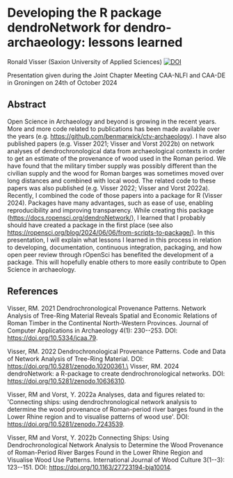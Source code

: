 # Developing the R package dendroNetwork for dendro-archaeology: lessons learned

Ronald Visser (Saxion University of Applied Sciences)
[![DOI](https://zenodo.org/badge/877737511.svg)](https://doi.org/10.5281/zenodo.14246175)

Presentation given during the Joint Chapter Meeting CAA-NLFl and CAA-DE in Groningen on 24th of October 2024

## Abstract

Open Science in Archaeology and beyond is growing in the recent years. More and more code related to publications has been made available over the years (e.g. https://github.com/benmarwick/ctv-archaeology). I have also published papers (e.g. Visser 2021; Visser and Vorst 2022b) on network analyses of dendrochronological data from archaeological contexts in order to get an estimate of the provenance of wood used in the Roman period. We have found that the military timber supply was possibly different than the civilian supply and the wood for Roman barges was sometimes moved over long distances and combined with local wood. The related code to these papers was also published (e.g. Visser 2022; Visser and Vorst 2022a). Recently, I combined the code of those papers into a package for R (Visser 2024). Packages have many advantages, such as ease of use, enabling reproducibility and improving transparency. While creating this package (https://docs.ropensci.org/dendroNetwork/), I learned that I probably should have created a package in the first place (see also https://ropensci.org/blog/2024/06/06/from-scripts-to-package/). In this presentation, I will explain what lessons I learned in this process in relation to developing, documentation, continuous integration, packaging, and how open peer review through rOpenSci has benefited the development of a package. This will hopefully enable others to more easily contribute to Open Science in archaeology.

## References

Visser, RM. 2021 Dendrochronological Provenance Patterns. Network Analysis of Tree-Ring Material Reveals Spatial and Economic Relations of Roman Timber in the Continental North-Western Provinces. Journal of Computer Applications in Archaeology 4(1): 230--253. DOI: https://doi.org/10.5334/jcaa.79.

Visser, RM. 2022 Dendrochronological Provenance Patterns. Code and Data of Network Analysis of Tree-Ring Material. DOI: https://doi.org/10.5281/zenodo.10200361.\
Visser, RM. 2024 dendroNetwork: a R-package to create dendrochronological networks. DOI: https://doi.org/10.5281/zenodo.10636310.

Visser, RM and Vorst, Y. 2022a Analyses, data and figures related to: 'Connecting ships: using dendrochronological network analysis to determine the wood provenance of Roman-period river barges found in the Lower Rhine region and to visualise patterns of wood use'. DOI: https://doi.org/10.5281/zenodo.7243539.

Visser, RM and Vorst, Y. 2022b Connecting Ships: Using Dendrochronological Network Analysis to Determine the Wood Provenance of Roman-Period River Barges Found in the Lower Rhine Region and Visualise Wood Use Patterns. International Journal of Wood Culture 3(1--3): 123--151. DOI: https://doi.org/10.1163/27723194-bja10014.
